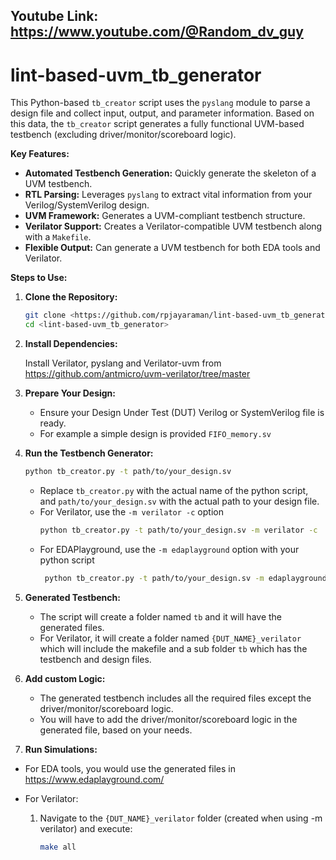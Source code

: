 ## Youtube Link: https://www.youtube.com/@Random_dv_guy


# lint-based-uvm_tb_generator

This Python-based `tb_creator` script uses the `pyslang` module to parse a design file and collect input, output, and parameter information. Based on this data, the `tb_creator` script generates a fully functional UVM-based testbench (excluding driver/monitor/scoreboard logic).

**Key Features:**

*   **Automated Testbench Generation:** Quickly generate the skeleton of a UVM testbench.
*   **RTL Parsing:** Leverages `pyslang` to extract vital information from your Verilog/SystemVerilog design.
*   **UVM Framework:** Generates a UVM-compliant testbench structure.
*   **Verilator Support:** Creates a Verilator-compatible UVM testbench along with a `Makefile`.
*   **Flexible Output:** Can generate a UVM testbench for both EDA tools and Verilator.

**Steps to Use:**

1.  **Clone the Repository:**

    ```bash
    git clone <https://github.com/rpjayaraman/lint-based-uvm_tb_generator.git>
    cd <lint-based-uvm_tb_generator>
    ```

2.  **Install Dependencies:**

    Install Verilator, pyslang and Verilator-uvm from https://github.com/antmicro/uvm-verilator/tree/master

3.  **Prepare Your Design:**
    *   Ensure your Design Under Test (DUT) Verilog or SystemVerilog file is ready.
    *   For example a simple design is provided `FIFO_memory.sv`

4.  **Run the Testbench Generator:**

    ```bash
    python tb_creator.py -t path/to/your_design.sv
    ```
    *   Replace `tb_creator.py` with the actual name of the python script, and  `path/to/your_design.sv` with the actual path to your design file.
    *   For Verilator, use the `-m verilator -c` option
        ```bash
        python tb_creator.py -t path/to/your_design.sv -m verilator -c
        ```
    *  For EDAPlayground, use the `-m edaplayground` option with your python script
       ```bash
        python tb_creator.py -t path/to/your_design.sv -m edaplayground
        ```

5.  **Generated Testbench:**
    *  The script will create a folder named `tb` and it will have the generated files.
    *  For Verilator, it will create a folder named `{DUT_NAME}_verilator` which will include the makefile and a sub folder `tb` which has the testbench and design files.

6.  **Add custom Logic:**
    *   The generated testbench includes all the required files except the driver/monitor/scoreboard logic.
    *   You will have to add the driver/monitor/scoreboard logic in the generated file, based on your needs.
7.  **Run Simulations:**

   *  For EDA tools, you would use the generated files in https://www.edaplayground.com/

   *   For Verilator:

        1.  Navigate to the `{DUT_NAME}_verilator` folder (created when using -m verilator) and execute:

            ```bash
            make all
            ```
